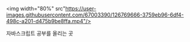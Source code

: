 <img width="80%" src"https://user-images.githubusercontent.com/67003390/126769666-3759eb96-6df4-498c-a201-d475b9be8ffa.mp4"/>

자바스크립트 공부를 올리는 곳
